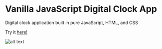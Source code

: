 # Vanilla JavaScript Digital Clock App

Digital clock application built in pure JavaScript, HTML, and CSS 

Try it [here!](https://wolyslager.github.io/digital-clock-app/)

![alt text](https://github.com/wolyslager/digital-clock-app/blob/master/img/DigitalClockImage.png?raw=true)
